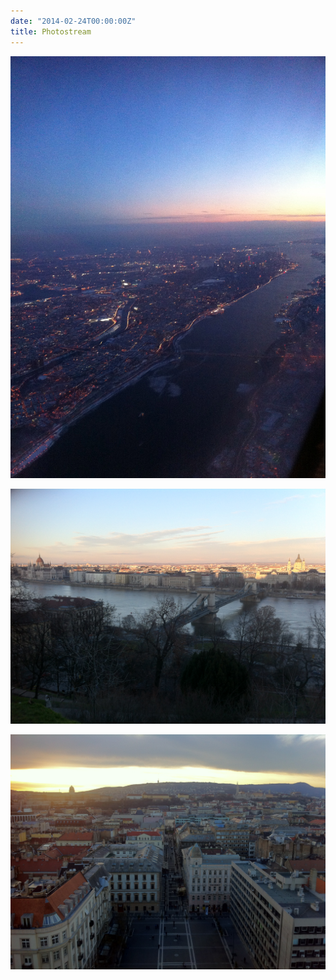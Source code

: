 ```yaml
---
date: "2014-02-24T00:00:00Z"
title: Photostream
---
```


![](/images/2014-02/IMG_1520.jpg)

![](/images/2014-02/IMG_1544.jpg)

![](/images/2014-02/IMG_1550.jpg)

